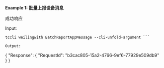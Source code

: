 **Example 1: 批量上报设备消息**

成功响应

Input: 

```
tccli weilingwith BatchReportAppMessage --cli-unfold-argument ```

Output: 
```
{
    "Response": {
        "RequestId": "b3cac805-15a2-4766-9ef6-77929e509db9"
    }
}
```

